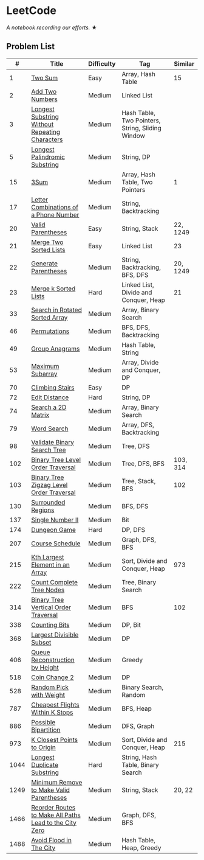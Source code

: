 # LeetCode

_A notebook recording our efforts._ &#9733;

## Problem List

|  #  |   Title  | Difficulty | Tag | Similar
|-----|----------|------------|-----|--------
|1|[Two Sum](https://github.com/garyzccisme/leetcode/tree/master/solutions/0001.Two_Sum) | Easy | Array, Hash Table | 15 |
|2|[Add Two Numbers](https://github.com/garyzccisme/leetcode/tree/master/solutions/0002.Add_Two_Numbers) | Medium | Linked List |
|3|[Longest Substring Without Repeating Characters](https://github.com/garyzccisme/leetcode/tree/master/solutions/0003.Longest_Substring_Without_Repeating_Characters) | Medium | Hash Table, Two Pointers, String, Sliding Window
|5|[Longest Palindromic Substring](https://github.com/garyzccisme/leetcode/tree/master/solutions/0005.Longest_Palindromic_Substring) | Medium| String, DP | 
|15|[3Sum](https://github.com/garyzccisme/leetcode/tree/master/solutions/0015.3Sum) | Medium | Array, Hash Table, Two Pointers | 1 |
|17|[Letter Combinations of a Phone Number](https://github.com/garyzccisme/leetcode/tree/master/solutions/0017.Letter_Combinations_of_a_Phone_Number)| Medium | String, Backtracking |
|20|[Valid Parentheses](https://github.com/garyzccisme/leetcode/tree/master/solutions/0020.Valid_Parentheses) | Easy | String, Stack | 22, 1249
|21|[Merge Two Sorted Lists](https://github.com/garyzccisme/leetcode/tree/master/solutions/0021.Merge_Two_Sorted_Lists) | Easy | Linked List | 23
|22|[Generate Parentheses](https://github.com/garyzccisme/leetcode/tree/master/solutions/0022.Generate_Parentheses) | Medium | String, Backtracking, BFS, DFS | 20, 1249 |
|23|[Merge k Sorted Lists](https://leetcode.com/problems/merge-k-sorted-lists/) | Hard | Linked List, Divide and Conquer, Heap | 21
|33|[Search in Rotated Sorted Array](https://github.com/garyzccisme/leetcode/tree/master/solutions/0033.Search_in_Rotated_Sorted_Array) | Medium | Array, Binary Search
|46|[Permutations](https://github.com/garyzccisme/leetcode/tree/master/solutions/0046.Permutations) | Medium | BFS, DFS, Backtracking |
|49|[Group Anagrams](https://github.com/garyzccisme/leetcode/tree/master/solutions/0049.Group_Anagrams)| Medium | Hash Table, String |
|53|[Maximum Subarray](https://github.com/garyzccisme/leetcode/tree/master/solutions/0053.Maximum_Subarray) | Medium | Array, Divide and Conquer, DP
|70|[Climbing Stairs](https://github.com/garyzccisme/leetcode/tree/master/solutions/0070.Climbing_Stairs) | Easy | DP
|72|[Edit Distance](https://github.com/garyzccisme/leetcode/tree/master/solutions/0072.Edit_Distance) | Hard | String, DP |
|74|[Search a 2D Matrix](https://github.com/garyzccisme/leetcode/tree/master/solutions/0074.Search_a_2D_Matrix) | Medium | Array, Binary Search
|79|[Word Search](https://github.com/garyzccisme/leetcode/tree/master/solutions/0079.Word_Search) | Medium | Array, DFS, Backtracking
|98|[Validate Binary Search Tree](https://github.com/garyzccisme/leetcode/tree/master/solutions/0098.Validate_Binary_Search_Tree) | Medium | Tree, DFS
|102|[Binary Tree Level Order Traversal](https://github.com/garyzccisme/leetcode/tree/master/solutions/0102.Binary_Tree_Level_Order_Traversal) | Medium | Tree, DFS, BFS | 103, 314
|103|[Binary Tree Zigzag Level Order Traversal](https://github.com/garyzccisme/leetcode/tree/master/solutions/0103.Binary_Tree_Zigzag_Level_Order_Traversal) | Medium | Tree, Stack, BFS |  102
|130|[Surrounded Regions](https://github.com/garyzccisme/leetcode/tree/master/solutions/0130.Surrounded_Regions) | Medium | BFS, DFS | 
|137|[Single Number II](https://github.com/garyzccisme/leetcode/tree/master/solutions/0137.Single_Number_II) | Medium | Bit
|174|[Dungeon Game](https://github.com/garyzccisme/leetcode/tree/master/solutions/0174.Dungeon_Game) | Hard | DP, DFS |
|207|[Course Schedule](https://github.com/garyzccisme/leetcode/tree/master/solutions/0207.Course_Schedule)| Medium | Graph, DFS, BFS |
|215|[Kth Largest Element in an Array](https://github.com/garyzccisme/leetcode/tree/master/solutions/0215.Kth_Largest_Element_in_an_Array) | Medium | Sort, Divide and Conquer, Heap | 973 |
|222|[Count Complete Tree Nodes](https://github.com/garyzccisme/leetcode/tree/master/solutions/0222.Count_Complete_Tree_Nodes) | Medium | Tree, Binary Search
|314|[Binary Tree Vertical Order Traversal](https://github.com/garyzccisme/leetcode/tree/master/solutions/0314.Binary_Tree_Vertical_Order_Traversal) | Medium | BFS | 102
|338|[Counting Bits](https://github.com/garyzccisme/leetcode/tree/master/solutions/0338.Couting_Bits)| Medium | DP, Bit |
|368|[Largest Divisible Subset](https://github.com/garyzccisme/leetcode/tree/master/solutions/0368.Largest_Divisible_Subset) | Medium | DP 
|406|[Queue Reconstruction by Height](https://github.com/garyzccisme/leetcode/tree/master/solutions/0406.Queue_Reconstruction_by_Height) | Medium | Greedy
|518|[Coin Change 2](https://github.com/garyzccisme/leetcode/tree/master/solutions/0518.Coin_Change_2) | Medium | DP | 
|528|[Random Pick with Weight](https://github.com/garyzccisme/leetcode/tree/master/solutions/0528.Random_Pick_with_Weight) | Medium | Binary Search, Random
|787|[Cheapest Flights Within K Stops](https://github.com/garyzccisme/leetcode/tree/master/solutions/0787.Cheapest_Flights_Within_K_Stops) | Medium | BFS, Heap
|886|[Possible Bipartition](https://github.com/garyzccisme/leetcode/tree/master/solutions/0886.Possible_Bipartition)| Medium | DFS, Graph |
|973|[K Closest Points to Origin](https://github.com/garyzccisme/leetcode/tree/master/solutions/0973.K_Closest_Points_to_Origin) | Medium | Sort, Divide and Conquer, Heap | 215 |
|1044|[Longest Duplicate Substring](https://github.com/garyzccisme/leetcode/tree/master/solutions/1044.Longest_Duplicate_Substring) | Hard | String, Hash Table, Binary Search
|1249|[Minimum Remove to Make Valid Parentheses](https://github.com/garyzccisme/leetcode/tree/master/solutions/1249.Minimum_Remove_to_Make_Valid_Parentheses) | Medium | String, Stack | 20, 22
|1466|[Reorder Routes to Make All Paths Lead to the City Zero](https://github.com/garyzccisme/leetcode/tree/master/solutions/1466.Reorder_Routes_to_Make_All_Paths_Lead_to_the_City_Zero) | Medium | Graph, DFS, BFS |
|1488|[Avoid Flood in The City](https://github.com/garyzccisme/leetcode/tree/master/solutions/1488.Avoid_Flood_in_The_City) | Medium | Hash Table, Heap, Greedy